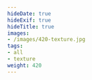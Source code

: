 ```yaml
---
hideDate: true
hideExif: true
hideTitle: true
images:
- /images/420-texture.jpg
tags:
- all
- texture
weight: 420
---
```

